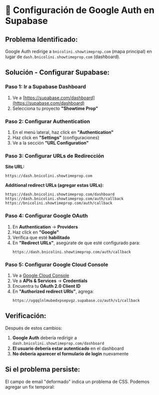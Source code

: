 # 🔧 Configuración de Google Auth en Supabase

## **Problema Identificado:**
Google Auth redirige a `bnicolini.showtimeprop.com` (mapa principal) en lugar de `dash.bnicolini.showtimeprop.com` (dashboard).

## **Solución - Configurar Supabase:**

### **Paso 1: Ir a Supabase Dashboard**
1. Ve a [https://supabase.com/dashboard](https://supabase.com/dashboard)
2. Selecciona tu proyecto **"Showtime Prop"**

### **Paso 2: Configurar Authentication**
1. En el menú lateral, haz click en **"Authentication"**
2. Haz click en **"Settings"** (configuraciones)
3. Ve a la sección **"URL Configuration"**

### **Paso 3: Configurar URLs de Redirección**

**Site URL:**
```
https://dash.bnicolini.showtimeprop.com
```

**Additional redirect URLs (agregar estas URLs):**
```
https://dash.bnicolini.showtimeprop.com/dashboard
https://dash.bnicolini.showtimeprop.com/auth/callback
https://bnicolini.showtimeprop.com/auth/callback
```

### **Paso 4: Configurar Google OAuth**
1. En **Authentication** → **Providers**
2. Haz click en **"Google"**
3. Verifica que esté **habilitado**
4. En **"Redirect URLs"**, asegúrate de que esté configurado para:
   ```
   https://dash.bnicolini.showtimeprop.com/auth/callback
   ```

### **Paso 5: Configurar Google Cloud Console**
1. Ve a [Google Cloud Console](https://console.cloud.google.com/)
2. Ve a **APIs & Services** → **Credentials**
3. Encuentra tu **OAuth 2.0 Client ID**
4. En **"Authorized redirect URIs"**, agrega:
   ```
   https://ugqqlnlmubedxpsepvgz.supabase.co/auth/v1/callback
   ```

## **Verificación:**
Después de estos cambios:
1. **Google Auth** debería redirigir a `dash.bnicolini.showtimeprop.com/dashboard`
2. **El usuario debería estar autenticado** en el dashboard
3. **No debería aparecer el formulario de login** nuevamente

## **Si el problema persiste:**
El campo de email "deformado" indica un problema de CSS. Podemos agregar un fix temporal:
